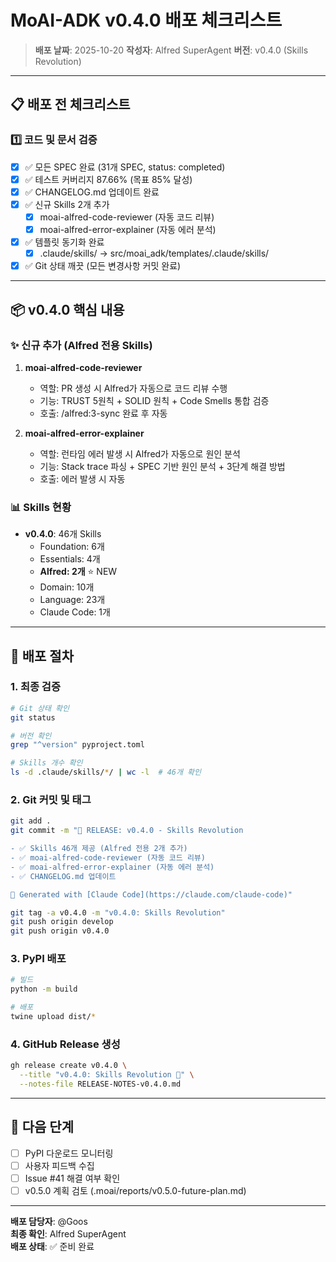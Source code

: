 # MoAI-ADK v0.4.0 배포 체크리스트

> **배포 날짜**: 2025-10-20
> **작성자**: Alfred SuperAgent
> **버전**: v0.4.0 (Skills Revolution)

---

## 📋 배포 전 체크리스트

### 1️⃣ 코드 및 문서 검증

- [x] ✅ 모든 SPEC 완료 (31개 SPEC, status: completed)
- [x] ✅ 테스트 커버리지 87.66% (목표 85% 달성)
- [x] ✅ CHANGELOG.md 업데이트 완료
- [x] ✅ 신규 Skills 2개 추가
  - [x] moai-alfred-code-reviewer (자동 코드 리뷰)
  - [x] moai-alfred-error-explainer (자동 에러 분석)
- [x] ✅ 템플릿 동기화 완료
  - [x] .claude/skills/ → src/moai_adk/templates/.claude/skills/
- [x] ✅ Git 상태 깨끗 (모든 변경사항 커밋 완료)

---

## 📦 v0.4.0 핵심 내용

### ✨ 신규 추가 (Alfred 전용 Skills)

1. **moai-alfred-code-reviewer**
   - 역할: PR 생성 시 Alfred가 자동으로 코드 리뷰 수행
   - 기능: TRUST 5원칙 + SOLID 원칙 + Code Smells 통합 검증
   - 호출: /alfred:3-sync 완료 후 자동

2. **moai-alfred-error-explainer**
   - 역할: 런타임 에러 발생 시 Alfred가 자동으로 원인 분석
   - 기능: Stack trace 파싱 + SPEC 기반 원인 분석 + 3단계 해결 방법
   - 호출: 에러 발생 시 자동

### 📊 Skills 현황

- **v0.4.0**: 46개 Skills
  - Foundation: 6개
  - Essentials: 4개
  - **Alfred: 2개** ⭐ NEW
  - Domain: 10개
  - Language: 23개
  - Claude Code: 1개

---

## 🚀 배포 절차

### 1. 최종 검증
```bash
# Git 상태 확인
git status

# 버전 확인
grep "^version" pyproject.toml

# Skills 개수 확인
ls -d .claude/skills/*/ | wc -l  # 46개 확인
```

### 2. Git 커밋 및 태그
```bash
git add .
git commit -m "🚀 RELEASE: v0.4.0 - Skills Revolution

- ✅ Skills 46개 제공 (Alfred 전용 2개 추가)
- ✅ moai-alfred-code-reviewer (자동 코드 리뷰)
- ✅ moai-alfred-error-explainer (자동 에러 분석)
- ✅ CHANGELOG.md 업데이트

🤖 Generated with [Claude Code](https://claude.com/claude-code)"

git tag -a v0.4.0 -m "v0.4.0: Skills Revolution"
git push origin develop
git push origin v0.4.0
```

### 3. PyPI 배포
```bash
# 빌드
python -m build

# 배포
twine upload dist/*
```

### 4. GitHub Release 생성
```bash
gh release create v0.4.0 \
  --title "v0.4.0: Skills Revolution 🎯" \
  --notes-file RELEASE-NOTES-v0.4.0.md
```

---

## 📝 다음 단계

- [ ] PyPI 다운로드 모니터링
- [ ] 사용자 피드백 수집
- [ ] Issue #41 해결 여부 확인
- [ ] v0.5.0 계획 검토 (.moai/reports/v0.5.0-future-plan.md)

---

**배포 담당자**: @Goos  
**최종 확인**: Alfred SuperAgent  
**배포 상태**: ✅ 준비 완료
